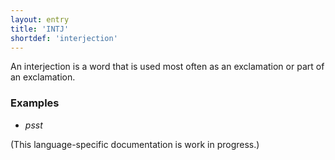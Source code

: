 ```yaml
---
layout: entry
title: 'INTJ'
shortdef: 'interjection'
---
```


An interjection is a word that is used most often as an exclamation or
part of an exclamation.

### Examples

* _psst_

(This language-specific documentation is work in progress.)
